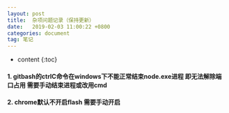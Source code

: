 ```yaml
---
layout: post
title:  杂项问题记录（保持更新）
date:   2019-02-03 11:00:22 +0800
categories: document
tag: 笔记
---
```


* content
{:toc}

#### 1. gitbash的ctrlC命令在windows下不能正常结束node.exe进程 即无法解除端口占用  需要手动结束进程或改用cmd

#### 2. chrome默认不开启flash  需要手动开启
